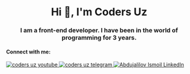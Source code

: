 <h1 align="center">Hi 👋, I'm Coders Uz</h1>
<h3 align="center">I am a front-end developer. I have been in the world of programming for 3 years.</h3>

<h4 align="left">Connect with me:</h4>
<p>
 <a href="https://www.youtube.com/@Coders_Uz" target="_blank">
      <img 
        alt="coders uz youtube" 
        title="coders uz youtube"
        class="medias__item-img"
        src="https://img.shields.io/badge/YouTube-FF0000?style=for-the-badge&logo=youtube&logoColor=white" 
      >
    </a>
     <a href="https://t.me/CODERS_UZZ" target="_blank">
      <img 
        alt="coders uz telegram" 
        class="medias__item-img"
        title="coders uz telegram"
        src="https://img.shields.io/badge/Telegram-2CA5E0?style=for-the-badge&logo=telegram&logoColor=white" 
      >
   </a>
    <a href="https://www.linkedin.com/in/abdujalilov-ismoil-60490826b" target="_blank">
      <img 
        alt="Abdujalilov Ismoil LinkedIn" 
        class="medias__item-img"
        title="Abdujalilov Ismoil LinkedIn"
        src="https://img.shields.io/badge/LinkedIn-0077B5?style=for-the-badge&logo=linkedin&logoColor=white" 
      >
   </a>

</p>
